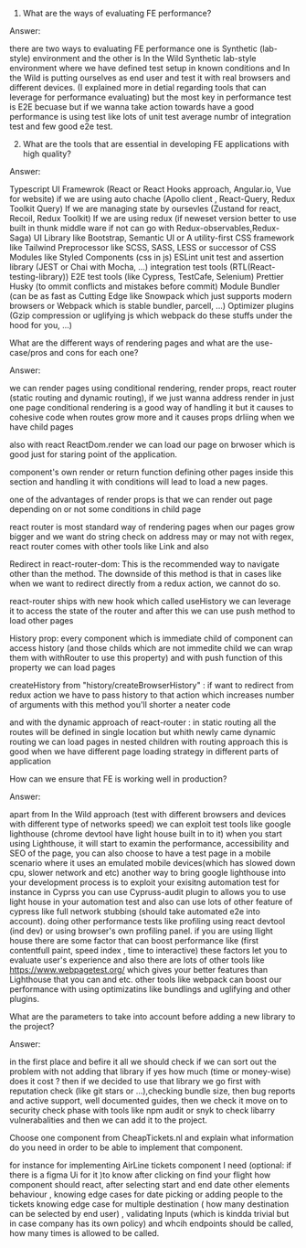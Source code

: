 1. What are the ways of evaluating FE performance?

Answer:

there are two ways to evaluating FE performance one is Synthetic (lab-style) environment and the other is In the Wild
Synthetic lab-style environment where we have defined test setup in known conditions and In the Wild is putting ourselves as end user and test it with real browsers and different devices.
(I explained more in detial regarding tools that can leverage for performance evaluating)
but the most key in performance test is E2E becuase but if we wanna take action towards have a good performance is using test like lots of unit test average numbr of integration test and few good e2e test.

2. What are the tools that are essential in developing FE applications with high quality?

Answer:

Typescript
UI Framewrok (React or React Hooks approach, Angular.io, Vue for website)
if we are using auto chache (Apollo client , React-Query, Redux Toolkit Query)
If we are managing state by oursevles (Zustand for react, Recoil, Redux Toolkit)
If we are using redux (if neweset version better to use built in thunk middle ware if not can go with Redux-observables,Redux-Saga)
UI Library like Bootstrap, Semantic UI or A utility-first CSS framework like Tailwind
Preprocessor like SCSS, SASS, LESS or successor of CSS Modules like Styled Components (css in js)
ESLint
unit test and assertion library (JEST or Chai with Mocha, ...)
integration test tools (RTL(React-testing-library))
E2E test tools (like Cypress, TestCafe, Selenium)
Prettier
Husky (to ommit conflicts and mistakes before commit)
Module Bundler (can be as fast as Cutting Edge like Snowpack which just supports modern browsers or Webpack which is stable bundler, parcell, ...)
Optimizer plugins (Gzip compression or uglifying js which webpack do these stuffs under the hood for you, ...)

What are the different ways of rendering pages and what are the use-case/pros and cons for each one?

Answer:

we can render pages using conditional rendering, render props, react router (static routing and dynamic routing),
if we just wanna address render in just one page conditional rendering is a good way of handling it but it causes to cohesive code when routes grow more and it causes props drliing when we have child pages

also with react ReactDom.render we can load our page on brwoser which is good just for staring point of the application.

component's own render or return function defining other pages inside this section and handling it with conditions will lead to load a new pages.

one of the advantages of render props is that we can render out page depending on or not some conditions in child page

react router is most standard way of rendering pages when our pages grow bigger and we want do string check on address may or may not with regex, react router comes with other tools like Link and also

Redirect in react-router-dom: This is the recommended way to navigate other than the <Link> method. The downside of this method is that in cases like when we want to redirect directly from a redux action, we cannot do so.

react-router ships with new hook which called useHistory we can leverage it to access the state of the router and after this we can use push method to load other pages

History prop: every component which is immediate child of <Route> component can access history (and those childs which are not immedite child we can wrap them with withRouter to use this property) and with push function of this property we can load pages

createHistory from "history/createBrowserHistory" : if want to redirect from redux action we have to pass history to that action which increases number of arguments with this method you'll shorter a neater code

and with the dynamic approach of react-router : in static routing all the routes will be defined in single location but whith newly came dynamic routing we can load pages in nested children with routing approach this is good when we have different page loading strategy in different parts of application

How can we ensure that FE is working well in production?

Answer:

apart from In the Wild approach (test with different browsers and devices with different type of networks speed) we can exploit test tools like google lighthouse (chrome devtool have light house built in to it) when you start using Lighthouse, it will start to examin the performance, accessibility and SEO of the page, you can also choose to have a test page in a mobile scenario where it uses an emulated mobile devices(which has slowed down cpu, slower network and etc)
another way to bring google lighthouse into your development process is to exploit your exisitng automation test for instance in Cyprss you can use Cypruss-audit plugin to allows you to use light house in your automation test and also can use lots of other feature of cypress like full network stubbing (should take automated e2e into account).
doing other performance tests like profiling using react devtool (ind dev) or using browser's own profiling panel.
if you are using llight house there are some factor that can boost performance like (first contentfull paint, speed index , time to interactive) these factors let you to evaluate user's experience and also there are lots of other tools like https://www.webpagetest.org/ which gives your better features than Lighthouse that you can and etc.
other tools like webpack can boost our performance with using optimizatins like bundlings and uglifying and other plugins.

What are the parameters to take into account before adding a new library to the project?

Answer:

in the first place and befire it all we should check if we can sort out the problem with not adding that library if yes how much (time or money-wise) does it cost ? then if we decided to use that library we go first with reputation check (like git stars or ...),checking bundle size, then bug reports and active support, well documented guides, then we check it move on to security check phase with tools like npm audit or snyk to check libarry vulnerabalities and then we can add it to the project.

Choose one component from CheapTickets.nl and explain what information do you need in order to be able to implement that component.

for instance for implementing AirLine tickets component I need (optional: if there is a figma Ui for it )to know after clicking on find your flight how component should react, after selecting start and end date other elements behaviour , knowing edge cases for date picking or adding people to the tickets knowing edge case for multiple destination ( how many destination can be selected by end user) , validating Inputs (which is kindda trivial but in case company has its own policy) and whcih endpoints should be called, how many times is allowed to be called.
